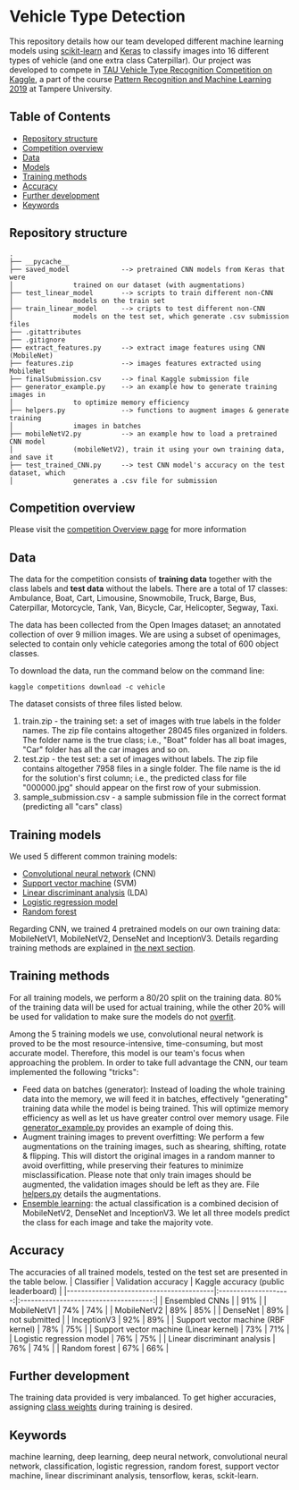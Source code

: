 # Vehicle Type Detection
This repository details how our team developed different machine learning models using [scikit-learn](http://scikit-learn.org) and [Keras](https://www.tensorflow.org/guide/keras/overview) to classify images into 16 different types of vehicle (and one extra class Caterpillar). Our project was developed to compete in [TAU Vehicle Type Recognition Competition on Kaggle](https://www.kaggle.com/c/vehicle), a part of the course [Pattern Recognition and Machine Learning 2019](http://www.cs.tut.fi/courses/SGN-41007/) at Tampere University.

## Table of Contents
- [Repository structure](#repository-structure)
- [Competition overview](#competition-overview)
- [Data](#data)
- [Models](#models)
- [Training methods](#training-methods)
- [Accuracy](#accuracy)
- [Further development](#further-development)
- [Keywords](#keywords)

## Repository structure
```
.
├── __pycache__             
├── saved_model             --> pretrained CNN models from Keras that were
│				trained on our dataset (with augmentations)
├── test_linear_model       --> scripts to train different non-CNN
│				models on the train set          
├── train_linear_model      --> cripts to test different non-CNN 
│				models on the test set, which generate .csv submission files           
├── .gitattributes          
├── .gitignore
├── extract_features.py     --> extract image features using CNN (MobileNet)
├── features.zip            --> images features extracted using MobileNet
├── finalSubmission.csv     --> final Kaggle submission file
├── generator_example.py    --> an example how to generate training images in 
│				to optimize memory efficiency
├── helpers.py              --> functions to augment images & generate training
│				images in batches
├── mobileNetV2.py          --> an example how to load a pretrained CNN model
│				(mobileNetV2), train it using your own training data, and save it
├── test_trained_CNN.py     --> test CNN model's accuracy on the test dataset, which
│				generates a .csv file for submission

```

## Competition overview
Please visit the [competition Overview page](https://www.kaggle.com/c/vehicle) for more information

## Data
The data for the competition consists of **training data** together with the class labels and **test data** without the labels. There are a total of 17 classes: Ambulance, Boat, Cart, Limousine, Snowmobile, Truck, Barge, Bus, Caterpillar, Motorcycle, Tank, Van, Bicycle, Car, Helicopter, Segway, Taxi.

The data has been collected from the Open Images dataset; an annotated collection of over 9 million images. We are using a subset of openimages, selected to contain only vehicle categories among the total of 600 object classes.

To download the data, run the command below on the command line:
```
kaggle competitions download -c vehicle
```

The dataset consists of three files listed below.

1. train.zip - the training set: a set of images with true labels in the folder names. The zip file contains altogether 28045 files organized in folders. The folder name is the true class; i.e., "Boat" folder has all boat images, "Car" folder has all the car images and so on.
2. test.zip - the test set: a set of images without labels. The zip file contains altogether 7958 files in a single folder. The file name is the id for the solution's first column; i.e., the predicted class for file "000000.jpg" should appear on the first row of your submission.
3. sample_submission.csv - a sample submission file in the correct format (predicting all "cars" class)

## Training models
We used 5 different common training models: 
* [Convolutional neural network](https://en.wikipedia.org/wiki/Convolutional_neural_network) (CNN) 
* [Support vector machine](https://en.wikipedia.org/wiki/Support-vector_machine) (SVM)
* [Linear discriminant analysis](https://en.wikipedia.org/wiki/Linear_discriminant_analysis) (LDA)
* [Logistic regression model](https://en.wikipedia.org/wiki/Logistic_regression)
* [Random forest](https://en.wikipedia.org/wiki/Random_forest)

Regarding CNN, we trained 4 pretrained models on our own training data: MobileNetV1, MobileNetV2, DenseNet and InceptionV3. Details regarding training methods are explained in [the next section](#training-methods).

## Training methods
For all training models, we perform a 80/20 split on the training data. 80% of the training data will be used for actual training, while the other 20% will be used for validation to make sure the models do not [overfit](https://en.wikipedia.org/wiki/Overfitting).

Among the 5 training models we use, convolutional neural network is proved to be the most resource-intensive, time-consuming, but most accurate model. Therefore, this model is our team's focus when approaching the problem. In order to take full advantage the CNN, our team implemented the following "tricks":
* Feed data on batches (generator): Instead of loading the whole training data into the memory, we will feed it in batches, effectively "generating" training data while the model is being trained. This will optimize memory efficiency as well as let us have greater control over memory usage. File [generator_example.py](https://github.com/hoanhle/Vehicle-Type-Detection/blob/master/generator_example.py) provides an example of doing this.
* Augment training images to prevent overfitting: We perform a few augmentations on the training images, such as shearing, shifting, rotate & flipping. This will distort the original images in a random manner to avoid overfitting, while preserving their features to minimize misclassification. Please note that only train images should be augmented, the validation images should be left as they are. File [helpers.py](https://github.com/hoanhle/Vehicle-Type-Detection/blob/master/helpers.py) details the augmentations.
* [Ensemble learning](https://en.wikipedia.org/wiki/Ensemble_learning): the actual classification is a combined decision of MobileNetV2, DenseNet and InceptionV3. We let all three models predict the class for each image and take the majority vote.

## Accuracy
The accuracies of all trained models, tested on the test set are presented in the table below.
| Classifier                              | Validation  accuracy | Kaggle accuracy  (public leaderboard) |
|-----------------------------------------|:--------------------:|:-------------------------------------:|
| Ensembled CNNs                          |                      |                  91%                  |
| MobileNetV1                             |          74%         |                  74%                  |
| MobileNetV2                             |          89%         |                  85%                  |
| DenseNet                                |          89%         |             not submitted             |
| InceptionV3                             |          92%         |                  89%                  |
| Support vector machine  (RBF kernel)    |          78%         |                  75%                  |
| Support vector machine  (Linear kernel) |          73%         |                  71%                  |
| Logistic regression model               |          76%         |                  75%                  |
| Linear discriminant analysis            |          76%         |                  74%                  |
| Random forest                           |          67%         |                  66%                  |

## Further development
The training data provided is very imbalanced. To get higher accuracies, assigning [class weights](https://scikit-learn.org/stable/modules/generated/sklearn.utils.class_weight.compute_class_weight.html) during training is desired.

## Keywords
machine learning, deep learning, deep neural network, convolutional neural network, classification, logistic regression, random forest, support vector machine, linear discriminant analysis, tensorflow, keras, sckit-learn.